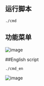 ## 运行脚本
```
./cmd
```

## 功能菜单
![image](https://user-images.githubusercontent.com/85656971/170966759-333802ab-78ea-4943-8b7d-16abb4fbf117.png)


##English script
```
./cmd_en
```
![image](https://user-images.githubusercontent.com/85656971/172299758-77b56cf1-82c8-484d-bc2a-9f0bc6ec5932.png)


